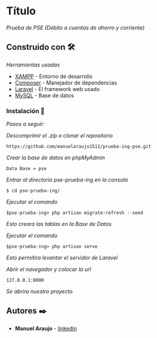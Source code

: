 # Título

_Prueba de PSE (Débito a cuentas
de ahorro y corriente)_

## Construido con 🛠️

_Herramientas usadas_

* [XAMPP](https://www.apachefriends.org/es/index.html) - Entorno de desarrollo
* [Composer](https://getcomposer.org/) - Manejador de dependencias
* [Laravel](https://laravel.com/) - El framework web usado
* [MySQL](https://www.mysql.com/) - Base de datos



### Instalación 🔧

_Pasos a seguir:_

_Descomprimir el .zip o clonar el repositorio_

```
https://github.com/manuelaraujo1511/prueba-ing-pse.git
```

_Crear la base de datos en phpMyAdmin_

```
Data Base = pse
```

_Entrar al directorio pse-prueba-ing en la consola_

```
$ cd pse-prueba-ing/
```


_Ejecutar el comando_

```
$pse-prueba-ing> php artisan migrate:refresh --seed
```
_Esto creara las tablas en la Base de Datos_

_Ejecutar el comando_

```
$pse-prueba-ing> php artisan serve
```
_Esto permitira levantar el servidor de Laravel_

_Abrir el navegador y colocar la url_

```
127.0.0.1:8000
```
_Se abrira nuestro proyecto_


## Autores ✒️


* **Manuel Araujo** -  [linkedin](https://www.linkedin.com/in/manuel-araujo-88297211b/)